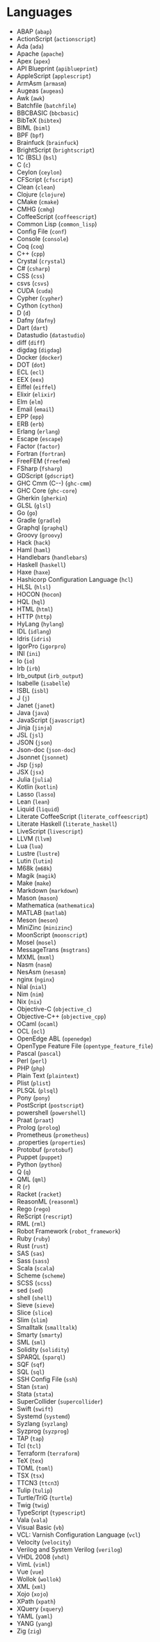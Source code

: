 <!--
# @title Languages
-->

# Languages

- ABAP (`abap`)
- ActionScript (`actionscript`)
- Ada (`ada`)
- Apache (`apache`)
- Apex (`apex`)
- API Blueprint (`apiblueprint`)
- AppleScript (`applescript`)
- ArmAsm (`armasm`)
- Augeas (`augeas`)
- Awk (`awk`)
- Batchfile (`batchfile`)
- BBCBASIC (`bbcbasic`)
- BibTeX (`bibtex`)
- BIML (`biml`)
- BPF (`bpf`)
- Brainfuck (`brainfuck`)
- BrightScript (`brightscript`)
- 1C (BSL) (`bsl`)
- C (`c`)
- Ceylon (`ceylon`)
- CFScript (`cfscript`)
- Clean (`clean`)
- Clojure (`clojure`)
- CMake (`cmake`)
- CMHG (`cmhg`)
- CoffeeScript (`coffeescript`)
- Common Lisp (`common_lisp`)
- Config File (`conf`)
- Console (`console`)
- Coq (`coq`)
- C++ (`cpp`)
- Crystal (`crystal`)
- C# (`csharp`)
- CSS (`css`)
- csvs (`csvs`)
- CUDA (`cuda`)
- Cypher (`cypher`)
- Cython (`cython`)
- D (`d`)
- Dafny (`dafny`)
- Dart (`dart`)
- Datastudio (`datastudio`)
- diff (`diff`)
- digdag (`digdag`)
- Docker (`docker`)
- DOT (`dot`)
- ECL (`ecl`)
- EEX (`eex`)
- Eiffel (`eiffel`)
- Elixir (`elixir`)
- Elm (`elm`)
- Email (`email`)
- EPP (`epp`)
- ERB (`erb`)
- Erlang (`erlang`)
- Escape (`escape`)
- Factor (`factor`)
- Fortran (`fortran`)
- FreeFEM (`freefem`)
- FSharp (`fsharp`)
- GDScript (`gdscript`)
- GHC Cmm (C--) (`ghc-cmm`)
- GHC Core (`ghc-core`)
- Gherkin (`gherkin`)
- GLSL (`glsl`)
- Go (`go`)
- Gradle (`gradle`)
- Graphql (`graphql`)
- Groovy (`groovy`)
- Hack (`hack`)
- Haml (`haml`)
- Handlebars (`handlebars`)
- Haskell (`haskell`)
- Haxe (`haxe`)
- Hashicorp Configuration Language (`hcl`)
- HLSL (`hlsl`)
- HOCON (`hocon`)
- HQL (`hql`)
- HTML (`html`)
- HTTP (`http`)
- HyLang (`hylang`)
- IDL (`idlang`)
- Idris (`idris`)
- IgorPro (`igorpro`)
- INI (`ini`)
- Io (`io`)
- Irb (`irb`)
- Irb_output (`irb_output`)
- Isabelle (`isabelle`)
- ISBL (`isbl`)
- J (`j`)
- Janet (`janet`)
- Java (`java`)
- JavaScript (`javascript`)
- Jinja (`jinja`)
- JSL (`jsl`)
- JSON (`json`)
- Json-doc (`json-doc`)
- Jsonnet (`jsonnet`)
- Jsp (`jsp`)
- JSX (`jsx`)
- Julia (`julia`)
- Kotlin (`kotlin`)
- Lasso (`lasso`)
- Lean (`lean`)
- Liquid (`liquid`)
- Literate CoffeeScript (`literate_coffeescript`)
- Literate Haskell (`literate_haskell`)
- LiveScript (`livescript`)
- LLVM (`llvm`)
- Lua (`lua`)
- Lustre (`lustre`)
- Lutin (`lutin`)
- M68k (`m68k`)
- Magik (`magik`)
- Make (`make`)
- Markdown (`markdown`)
- Mason (`mason`)
- Mathematica (`mathematica`)
- MATLAB (`matlab`)
- Meson (`meson`)
- MiniZinc (`minizinc`)
- MoonScript (`moonscript`)
- Mosel (`mosel`)
- MessageTrans (`msgtrans`)
- MXML (`mxml`)
- Nasm (`nasm`)
- NesAsm (`nesasm`)
- nginx (`nginx`)
- Nial (`nial`)
- Nim (`nim`)
- Nix (`nix`)
- Objective-C (`objective_c`)
- Objective-C++ (`objective_cpp`)
- OCaml (`ocaml`)
- OCL (`ocl`)
- OpenEdge ABL (`openedge`)
- OpenType Feature File (`opentype_feature_file`)
- Pascal (`pascal`)
- Perl (`perl`)
- PHP (`php`)
- Plain Text (`plaintext`)
- Plist (`plist`)
- PLSQL (`plsql`)
- Pony (`pony`)
- PostScript (`postscript`)
- powershell (`powershell`)
- Praat (`praat`)
- Prolog (`prolog`)
- Prometheus (`prometheus`)
- .properties (`properties`)
- Protobuf (`protobuf`)
- Puppet (`puppet`)
- Python (`python`)
- Q (`q`)
- QML (`qml`)
- R (`r`)
- Racket (`racket`)
- ReasonML (`reasonml`)
- Rego (`rego`)
- ReScript (`rescript`)
- RML (`rml`)
- Robot Framework (`robot_framework`)
- Ruby (`ruby`)
- Rust (`rust`)
- SAS (`sas`)
- Sass (`sass`)
- Scala (`scala`)
- Scheme (`scheme`)
- SCSS (`scss`)
- sed (`sed`)
- shell (`shell`)
- Sieve (`sieve`)
- Slice (`slice`)
- Slim (`slim`)
- Smalltalk (`smalltalk`)
- Smarty (`smarty`)
- SML (`sml`)
- Solidity (`solidity`)
- SPARQL (`sparql`)
- SQF (`sqf`)
- SQL (`sql`)
- SSH Config File (`ssh`)
- Stan (`stan`)
- Stata (`stata`)
- SuperCollider (`supercollider`)
- Swift (`swift`)
- Systemd (`systemd`)
- Syzlang (`syzlang`)
- Syzprog (`syzprog`)
- TAP (`tap`)
- Tcl (`tcl`)
- Terraform (`terraform`)
- TeX (`tex`)
- TOML (`toml`)
- TSX (`tsx`)
- TTCN3 (`ttcn3`)
- Tulip (`tulip`)
- Turtle/TriG (`turtle`)
- Twig (`twig`)
- TypeScript (`typescript`)
- Vala (`vala`)
- Visual Basic (`vb`)
- VCL: Varnish Configuration Language (`vcl`)
- Velocity (`velocity`)
- Verilog and System Verilog (`verilog`)
- VHDL 2008 (`vhdl`)
- VimL (`viml`)
- Vue (`vue`)
- Wollok (`wollok`)
- XML (`xml`)
- Xojo (`xojo`)
- XPath (`xpath`)
- XQuery (`xquery`)
- YAML (`yaml`)
- YANG (`yang`)
- Zig (`zig`)
